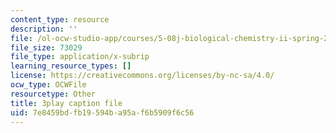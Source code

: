 ```yaml
---
content_type: resource
description: ''
file: /ol-ocw-studio-app/courses/5-08j-biological-chemistry-ii-spring-2016/7e8459bdfb19594ba95af6b5909f6c56_Tl9wrTWiFQY.vtt
file_size: 73029
file_type: application/x-subrip
learning_resource_types: []
license: https://creativecommons.org/licenses/by-nc-sa/4.0/
ocw_type: OCWFile
resourcetype: Other
title: 3play caption file
uid: 7e8459bd-fb19-594b-a95a-f6b5909f6c56
---
```

